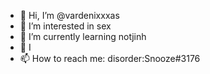 - 👋 Hi, I’m @vardenixxxas
- 👀 I’m interested in sex
- 🌱 I’m currently learning notjinh
- 💞️ I
- 📫 How to reach me: disorder:Snooze#3176

<!---
vardenixxxas/vardenixxxas is a ✨ special ✨ repository because its `README.md` (this file) appears on your GitHub profile.
You can click the Preview link to take a look at your changes.
--->
